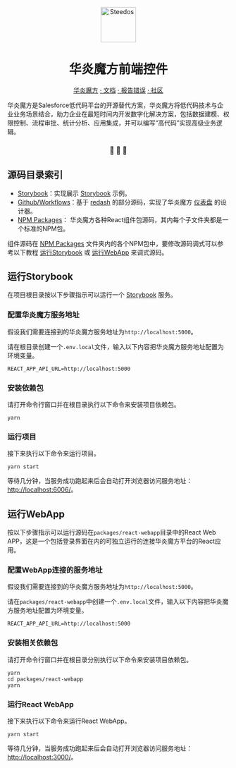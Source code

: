 <p align="center">
  <a href="https://www.steedos.cn">
    <img alt="Steedos" src="https://steedos.github.io/assets/logo.png" width="80" />
  </a>
</p>
<h1 align="center">
  华炎魔方前端控件
</h1>

<p align="center">
<a href="https://github.com/steedos/steedos-platform/">华炎魔方</a>
<a href="https://www.steedos.cn/"> · 文档</a>
<a href="https://github.com/steedos/app-builder/issues"> · 报告错误</a>
<a href="https://community.steedos.cn/"> · 社区</a>
</p>

<p align="center">

华炎魔方是Salesforce低代码平台的开源替代方案，华炎魔方将低代码技术与企业业务场景结合，助力企业在最短时间内开发数字化解决方案，包括数据建模、权限控制、流程审批、统计分析、应用集成，并可以编写“高代码”实现高级业务逻辑。

<h3 align="center">
 🤖 🎨 🚀
</h3>

## 源码目录索引

- [Storybook](.storybook)：实现展示 [Storybook](https://storybook.js.org/) 示例。
- [Github/Workflows](apps/charts-design)：基于 [redash](https://github.com/getredash/redash) 的部分源码，实现了华炎魔方 [仪表盘](https://steedos.cn/docs/developer/dashboard) 的设计器。
- [NPM Packages](packages)： 华炎魔方各种React组件包源码，其内每个子文件夹都是一个标准的NPM包。

组件源码在 [NPM Packages](packages) 文件夹内的各个NPM包中，要修改源码调式可以参考以下教程 [运行Storybook](#运行Storybook) 或 [运行WebApp]((#运行WebApp)) 来调式源码。

## 运行Storybook

在项目根目录按以下步骤指示可以运行一个 [Storybook](https://storybook.js.org/) 服务。

### 配置华炎魔方服务地址

假设我们需要连接到的华炎魔方服务地址为`http://localhost:5000`。

请在根目录创建一个`.env.local`文件，输入以下内容把华炎魔方服务地址配置为环境变量。

```shell
REACT_APP_API_URL=http://localhost:5000
```

### 安装依赖包

请打开命令行窗口并在根目录执行以下命令来安装项目依赖包。

```shell
yarn
```

### 运行项目

接下来执行以下命令来运行项目。

```shell
yarn start
```

等待几分钟，当服务成功跑起来后会自动打开浏览器访问服务地址： <http://localhost:6006/>。

## 运行WebApp

按以下步骤指示可以运行源码在`packages/react-webapp`目录中的React Web APP，这是一个包括登录界面在内的可独立运行的连接华炎魔方平台的React应用。

### 配置WebApp连接的服务地址

假设我们需要连接到的华炎魔方服务地址为`http://localhost:5000`。

请在`packages/react-webapp`中创建一个`.env.local`文件，输入以下内容把华炎魔方服务地址配置为环境变量。

```shell
REACT_APP_API_URL=http://localhost:5000
```

### 安装相关依赖包

请打开命令行窗口并在根目录分别执行以下命令来安装项目依赖包。

```shell
yarn
cd packages/react-webapp
yarn
```

### 运行React WebApp

接下来执行以下命令来运行React WebApp。

```shell
yarn start
```

等待几分钟，当服务成功跑起来后会自动打开浏览器访问服务地址： <http://localhost:3000/>。
